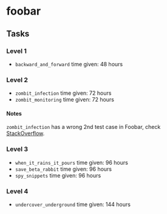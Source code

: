 # foobar

## Tasks
### Level 1
* `backward_and_forward` time given: 48 hours

### Level 2
* `zombit_infection` time given: 72 hours
* `zombit_monitoring` time given: 72 hours

#### Notes
`zombit_infection` has a wrong 2nd test case in Foobar, check [StackOverflow](http://stackoverflow.com/questions/38006104/foobar-zombit-infection-challenge).

### Level 3
* `when_it_rains_it_pours` time given: 96 hours
* `save_beta_rabbit` time given: 96 hours
* `spy_snippets` time given: 96 hours

### Level 4
* `undercover_underground` time given: 144 hours
